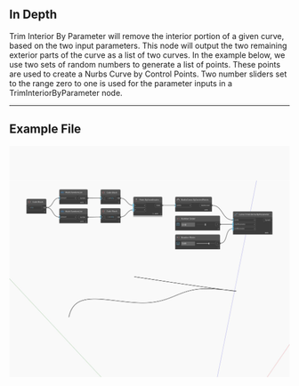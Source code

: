## In Depth
Trim Interior By Parameter will remove the interior portion of a given curve, based on the two input parameters. This node will output the two remaining exterior parts of the curve as a list of two curves.  In the example below, we use two sets of random numbers to generate a list of points. These points are used to create a Nurbs Curve by Control Points. Two number sliders set to the range zero to one is used for the parameter inputs in a TrimInteriorByParameter node.
___
## Example File

![TrimInteriorByParameter](./Autodesk.DesignScript.Geometry.Curve.TrimInteriorByParameter_img.jpg)

